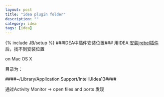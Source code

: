 ```yaml
---
layout: post
title: "idea plugin folder"
description: ""
category: idea
tags: [idea]
---
```

{% include JB/setup %}
###IDEA中插件安装位置###
用IDEA [安装jrebel插件][install jrebel plugin]后，找不到安装位置

on Mac OS X

目录为：

####~/Library/Application Support/IntelliJIdea13####

通过Activity Monitor -> open files and ports 发现

[install jrebel plugin]:http://manuals.zeroturnaround.com/jrebel/ide/intellij.html 'idea 安装jrebel插件'
